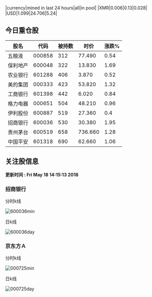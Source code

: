 |currency|mined in last 24 hours|all|in pool|
|XMR|0.006|0.13|0.028|
|USD|1.099|24.706|5.24|

## 今日重仓股 

|股名|代码|被持数|时价|涨跌%|
|---|---|---|---|---|
|五粮液|000858|312|77.490|0.54|
|保利地产|600048|322|13.830|1.69|
|农业银行|601288|406|3.870|0.52|
|美的集团|000333|423|53.820|1.32|
|工商银行|601398|442|6.020|0.84|
|格力电器|000651|504|48.210|0.96|
|伊利股份|600887|519|27.360|0.4|
|招商银行|600036|530|30.380|1.95|
|贵州茅台|600519|658|736.660|1.28|
|中国平安|601318|690|62.660|1.06|

## 关注股信息
**更新时间 : Fri May 18 14:15:13 2018**
### 招商银行 
分时k线

![600036min](http://image.sinajs.cn/newchart/min/n/sh600036.gif)

日k线

![600036day](http://image.sinajs.cn/newchart/daily/n/sh600036.gif)

### 京东方Ａ 
分时k线

![000725min](http://image.sinajs.cn/newchart/min/n/sz000725.gif)

日k线

![000725day](http://image.sinajs.cn/newchart/daily/n/sz000725.gif)
